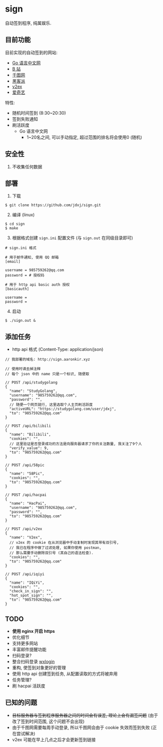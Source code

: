 # sign

自动签到程序, 纯属娱乐.

## 目前功能

目前实现的自动签到的网站:

- [Go 语言中文网](https://studygolang.com/)
- [B 站](https://www.bilibili.com/)
- [千图网](https://www.58pic.com/)
- [黑客派](https://hacpai.com/)
- [v2ex](https://v2ex.com/)
- [爱奇艺](https://www.iqiyi.com/)

特性:

- 随机时间签到 (8:30~20:30)
- 签到失败通知
- 刷活跃度
    - Go 语言中文网
        - 1~20名之间, 可以手动指定, 超过范围的排名将会使用0 (随机)

## 安全性

1. 不收集任何数据

## 部署

1. 下载

```
$ git clone https://github.com/jdxj/sign.git
```

2. 编译 (linux)

```
$ cd sign
$ make
```

3. 根据格式创建 `sign.ini` 配置文件 (与 `sign.out` 在同级目录即可)

```
# sign.ini 格式

# 用于邮件通知, 使用 QQ 邮箱
[email]

username = 985759262@qq.com
password = # 授权码

# 用于 http api basic auth 授权
[basicauth]

username =
password =
```

4. 启动

```
$ ./sign.out &
```

## 添加任务

- http api 格式 (Content-Type: application/json)

```
// 我部署的域名: http://sign.aaronkir.xyz

// 使用时请去掉注释
// 每个 json 中的 name 只是一个标识, 随便取

// POST /api/studygolang
{
  "name": "StudyGolang",
  "username": "985759262@qq.com",
  "password": "",
  // 随便一个网页就行, 这里选取个人主页刷活跃度
  "activeURL": "https://studygolang.com/user/jdxj",
  "to": "985759262@qq.com"
}

// POST /api/bilibili
{
  "name": "Bilibili",
  "cookies": "",
  // 这里验证是否登录成功的方法是向服务器请求了你的关注数量, 我关注了9个人
  "verify_value": 9,
  "to": "985759262@qq.com"
}

// POST /api/58pic
{
  "name": "58Pic",
  "cookies": "",
  "to": "985759262@qq.com"
}

// POST /api/hacpai
{
  "name": "HacPai",
  "username": "985759262@qq.com",
  "password": "",
  "to": "985759262@qq.com"
}

// POST /api/v2ex
{
  "name": "V2ex",
  // v2ex 的 cookie 在从浏览器中手动复制时发现其带有双引号,
  // 我已在程序中做了过滤处理, 如果你使用 postman,
  // 那么需要手动删除双引号 (其自己的语法检查).
  "cookies": "",
  "to": "985759262@qq.com"
}

// POST /api/iqiyi
{
  "name": "IQiYi",
  "cookies": "",
  "check_in_sign": "",
  "hot_spot_sign": "",
  "to": "985759262@qq.com"
}
```

## TODO

- **使用 nginx 开启 https**
- 优化细节
- 支持更多网站
- 丰富邮件提醒功能
- 扫码登录?
- 整合扫码登录 [wxlogin](https://github.com/jdxj/wxlogin)
- 重构, 使签到对象更好的管理
- 使用 http api 创建签到任务, 从配置读取的方式将被弃用
- 任务管理?
- 刷 hacpai 活跃度

## 已知的问题

- ~~目标服务器与签到程序服务器之间的时间会有误差, 理论上会有漏签问题~~ (由于改了签到时间范围, 这个问题不会出现)
- 由于千图网需要每周手动登录, 所以千图网会由于 cookie 失效而签到失败 (正在尝试解决)
- v2ex 可能在早上几点之后才会更新签到链接
